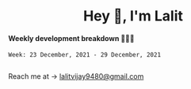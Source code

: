 <h1 align="center">Hey 👋, I'm Lalit</h1>

#### Weekly development breakdown 👨🏻‍💻
<!--START_SECTION:waka-->
```text
Week: 23 December, 2021 - 29 December, 2021


```
<!--END_SECTION:waka-->

Reach me at → lalitvijay9480@gmail.com
